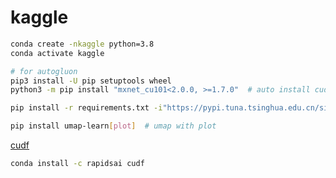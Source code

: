 # kaggle

```bash
conda create -nkaggle python=3.8
conda activate kaggle

# for autogluon
pip3 install -U pip setuptools wheel
python3 -m pip install "mxnet_cu101<2.0.0, >=1.7.0"  # auto install cudatoolkit

pip install -r requirements.txt -i"https://pypi.tuna.tsinghua.edu.cn/simple/"

pip install umap-learn[plot]  # umap with plot

```

[cudf](https://github.com/rapidsai/cudf)

```bash
conda install -c rapidsai cudf
```

